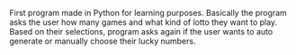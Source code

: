 First program made in Python for learning purposes. Basically the program asks the user how many games and what kind of lotto they want to play. Based on their selections, program asks again if the user wants to auto generate or manually choose their lucky numbers.
